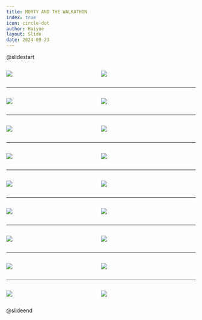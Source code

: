 ```yaml
---
title: MORTY AND THE WALKATHON
index: true
icon: circle-dot
author: Haiyue
layout: Slide
date: 2024-09-23
---
```

 
@slidestart

<div style="display:flex">
<div style="flex:1">

![](/reading/english/Level-Q/MORTY%20AND%20THE%20WALKATHON/001.webp)
</div>
<div style="flex:1">

![](/reading/english/Level-Q/MORTY%20AND%20THE%20WALKATHON/002.webp)
</div>
</div>

---

<div style="display:flex">
<div style="flex:1">

![](/reading/english/Level-Q/MORTY%20AND%20THE%20WALKATHON/003.webp)
</div>
<div style="flex:1">

![](/reading/english/Level-Q/MORTY%20AND%20THE%20WALKATHON/004.webp)
</div>
</div>

---

<div style="display:flex">
<div style="flex:1">

![](/reading/english/Level-Q/MORTY%20AND%20THE%20WALKATHON/005.webp)
</div>
<div style="flex:1">

![](/reading/english/Level-Q/MORTY%20AND%20THE%20WALKATHON/006.webp)
</div>
</div>

---

<div style="display:flex">
<div style="flex:1">

![](/reading/english/Level-Q/MORTY%20AND%20THE%20WALKATHON/007.webp)
</div>
<div style="flex:1">

![](/reading/english/Level-Q/MORTY%20AND%20THE%20WALKATHON/008.webp)
</div>
</div>

---

<div style="display:flex">
<div style="flex:1">

![](/reading/english/Level-Q/MORTY%20AND%20THE%20WALKATHON/009.webp)
</div>
<div style="flex:1">

![](/reading/english/Level-Q/MORTY%20AND%20THE%20WALKATHON/010.webp)
</div>
</div>

---

<div style="display:flex">
<div style="flex:1">

![](/reading/english/Level-Q/MORTY%20AND%20THE%20WALKATHON/011.webp)
</div>
<div style="flex:1">

![](/reading/english/Level-Q/MORTY%20AND%20THE%20WALKATHON/012.webp)
</div>
</div>

---

<div style="display:flex">
<div style="flex:1">

![](/reading/english/Level-Q/MORTY%20AND%20THE%20WALKATHON/013.webp)
</div>
<div style="flex:1">

![](/reading/english/Level-Q/MORTY%20AND%20THE%20WALKATHON/014.webp)
</div>
</div>

---

<div style="display:flex">
<div style="flex:1">

![](/reading/english/Level-Q/MORTY%20AND%20THE%20WALKATHON/015.webp)
</div>
<div style="flex:1">

![](/reading/english/Level-Q/MORTY%20AND%20THE%20WALKATHON/016.webp)
</div>
</div>

---

<div style="display:flex">
<div style="flex:1">

![](/reading/english/Level-Q/MORTY%20AND%20THE%20WALKATHON/017.webp)
</div>
<div style="flex:1">

![](/reading/english/Level-Q/MORTY%20AND%20THE%20WALKATHON/018.webp)
</div>
</div>

@slideend